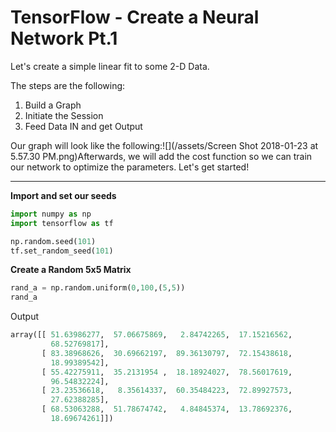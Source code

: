 # TensorFlow - Create a Neural Network Pt.1

Let's create a simple linear fit to some 2-D Data.

The steps are the following:

1. Build a Graph
2. Initiate the Session
3. Feed Data IN and get Output

Our graph will look like the following:![](/assets/Screen Shot 2018-01-23 at 5.57.30 PM.png)Afterwards, we will add the cost function so we can train our network to optimize the parameters. Let's get started!

---

**Import and set our seeds**

```py
import numpy as np
import tensorflow as tf

np.random.seed(101)
tf.set_random_seed(101)
```

**Create a Random 5x5 Matrix**

```py
rand_a = np.random.uniform(0,100,(5,5))
rand_a
```

Output

```py
array([[ 51.63986277,  57.06675869,   2.84742265,  17.15216562,
         68.52769817],
       [ 83.38968626,  30.69662197,  89.36130797,  72.15438618,
         18.99389542],
       [ 55.42275911,  35.2131954 ,  18.18924027,  78.56017619,
         96.54832224],
       [ 23.23536618,   8.35614337,  60.35484223,  72.89927573,
         27.62388285],
       [ 68.53063288,  51.78674742,   4.84845374,  13.78692376,
         18.69674261]])
```



